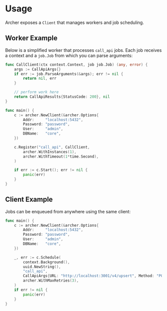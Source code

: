 # Usage

Archer exposes a `Client` that manages workers and job scheduling.

## Worker Example

Below is a simplified worker that processes `call_api` jobs. Each job receives a context and a `job.Job` from which you can parse arguments:

```go
func CallClient(ctx context.Context, job job.Job) (any, error) {
    args := CallApiArgs{}
    if err := job.ParseArguments(&args); err != nil {
        return nil, err
    }

    // perform work here
    return CallApiResults{StatusCode: 200}, nil
}

func main() {
    c := archer.NewClient(&archer.Options{
        Addr:     "localhost:5432",
        Password: "password",
        User:     "admin",
        DBName:   "core",
    })

    c.Register("call_api", CallClient,
        archer.WithInstances(1),
        archer.WithTimeout(1*time.Second),
    )

    if err := c.Start(); err != nil {
        panic(err)
    }
}
```

## Client Example

Jobs can be enqueued from anywhere using the same client:

```go
func main() {
    c := archer.NewClient(&archer.Options{
        Addr:     "localhost:5432",
        Password: "password",
        User:     "admin",
        DBName:   "core",
    })

    _, err := c.Schedule(
        context.Background(),
        uuid.NewString(),
        "call_api",
        CallApiArgs{URL: "http://localhost:3001/v4/upsert", Method: "POST"},
        archer.WithMaxRetries(3),
    )
    if err != nil {
        panic(err)
    }
}
```

